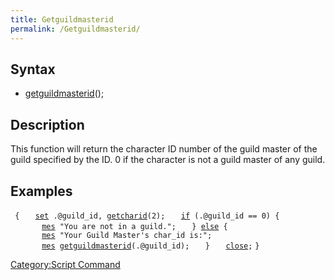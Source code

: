 ```yaml
---
title: Getguildmasterid
permalink: /Getguildmasterid/
---
```


Syntax
------

-   [getguildmasterid](/getguildmasterid "wikilink")(<guild id>);

Description
-----------

This function will return the character ID number of the guild master of the guild specified by the ID. 0 if the character is not a guild master of any guild.

Examples
--------

<NPC Header>` {`
`   `[`set`](/set "wikilink")` .@guild_id, `[`getcharid`](/getcharid "wikilink")`(2);`
`   `[`if`](/if "wikilink")` (.@guild_id == 0) {`
`       `[`mes`](/mes "wikilink")` "You are not in a guild.";`
`   } `[`else`](/else "wikilink")` {`
`       `[`mes`](/mes "wikilink")` "Your Guild Master's char_id is:";`
`       `[`mes`](/mes "wikilink")` `[`getguildmasterid`](/getguildmasterid "wikilink")`(.@guild_id);`
`   }`
`   `[`close`](/close "wikilink")`;`
`}`

[Category:Script Command](/Category:Script_Command "wikilink")